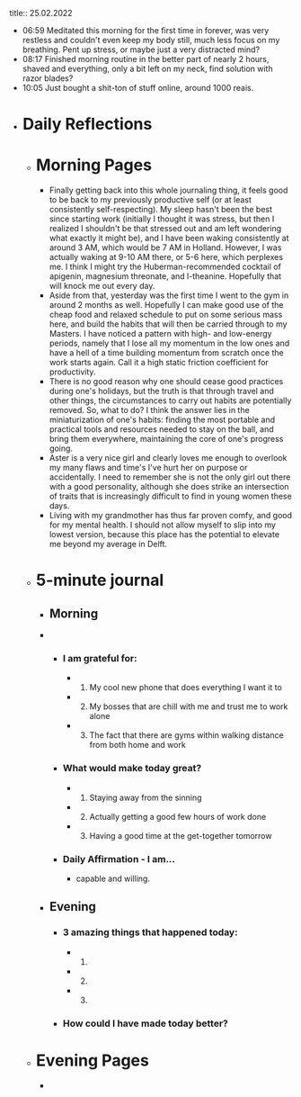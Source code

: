 title:: 25.02.2022

- 06:59 Meditated this morning for the first time in forever, was very restless and couldn't even keep my body still, much less focus on my breathing. Pent up stress, or maybe just a very distracted mind?
- 08:17 Finished morning routine in the better part of nearly 2 hours, shaved and everything, only a bit left on my neck, find solution with razor blades?
- 10:05 Just bought a shit-ton of stuff online, around 1000 reais.
- # Daily Reflections
	- # Morning Pages
		- Finally getting back into this whole journaling thing, it feels good to be back to my previously productive self (or at least consistently self-respecting). My sleep hasn't been the best since starting work (initially I thought it was stress, but then I realized I shouldn't be that stressed out and am left wondering what exactly it might be), and I have been waking consistently at around 3 AM, which would be 7 AM in Holland. However, I was actually waking at 9-10 AM there, or 5-6 here, which perplexes me. I think I might try the Huberman-recommended cocktail of apigenin, magnesium threonate, and l-theanine. Hopefully that will knock me out every day.
		- Aside from that, yesterday was the first time I went to the gym in around 2 months as well. Hopefully I can make good use of the cheap food and relaxed schedule to put on some serious mass here, and build the habits that will then be carried through to my Masters. I have noticed a pattern with high- and low-energy periods, namely that I lose all my momentum in the low ones and have a hell of a time building momentum from scratch once the work starts again. Call it a high static friction coefficient for productivity.
		- There is no good reason why one should cease good practices during one's holidays, but the truth is that through travel and other things, the circumstances to carry out habits are potentially removed. So, what to do? I think the answer lies in the miniaturization of one's habits: finding the most portable and practical tools and resources needed to stay on the ball, and bring them everywhere, maintaining the core of one's progress going.
		- Aster is a very nice girl and clearly loves me enough to overlook my many flaws and time's I've hurt her on purpose or accidentally. I need to remember she is not the only girl out there with a good personality, although she does strike an intersection of traits that is increasingly difficult to find in young women these days.
		- Living with my grandmother has thus far proven comfy, and good for my mental health. I should not allow myself to slip into my lowest version, because this place has the potential to elevate me beyond my average in Delft.
	- # 5-minute journal
		- ## Morning
		-
			- ### I am grateful for:
				- 1. My cool new phone that does everything I want it to
				- 2. My bosses that are chill with me and trust me to work alone
				- 3. The fact that there are gyms within walking distance from both home and work
			- ### What would make today great?
				- 1. Staying away from the sinning
				- 2. Actually getting a good few hours of work done
				- 3. Having a good time at the get-together tomorrow
			- ### Daily Affirmation - I am...
				- capable and willing.
		- ## Evening
			- ### 3 amazing things that happened today:
				- 1.
				- 2.
				- 3.
			- ### How could I have made today better?
	- # Evening Pages
		-